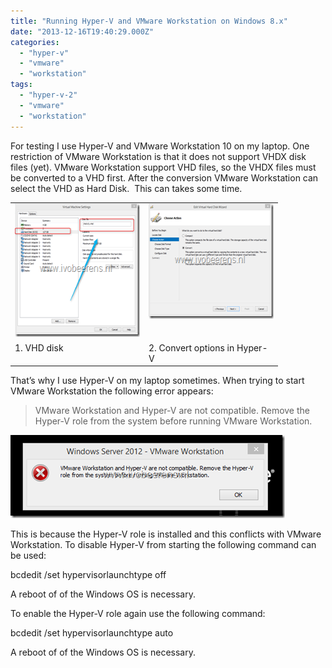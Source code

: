 ```yaml
---
title: "Running Hyper-V and VMware Workstation on Windows 8.x"
date: "2013-12-16T19:40:29.000Z"
categories: 
  - "hyper-v"
  - "vmware"
  - "workstation"
tags: 
  - "hyper-v-2"
  - "vmware"
  - "workstation"
---
```


For testing I use Hyper-V and VMware Workstation 10 on my laptop. One restriction of VMware Workstation is that it does not support VHDX disk files (yet). VMware Workstation support VHD files, so the VHDX files must be converted to a VHD first. After the conversion VMware Workstation can select the VHD as Hard Disk.  This can takes some time.

<table border="0" width="400" cellspacing="0" cellpadding="2"><tbody><tr><td valign="top" width="200"><a href="https://www.ivobeerens.nl/wp-content/uploads/2013/12/image2.png"><img style="background-image: none; padding-top: 0px; padding-left: 0px; display: inline; padding-right: 0px; border: 0px;" title="image" src="images/image_thumb2.png" alt="image" width="237" height="213" border="0"></a></td><td valign="top" width="200"><a href="https://www.ivobeerens.nl/wp-content/uploads/2013/12/image3.png"><img style="background-image: none; padding-top: 0px; padding-left: 0px; display: inline; padding-right: 0px; border: 0px;" title="image" src="images/image_thumb3.png" alt="image" width="244" height="184" border="0"></a></td></tr><tr><td valign="top" width="200">1. VHD disk</td><td valign="top" width="200">2. Convert options in Hyper-V</td></tr></tbody></table>

That’s why I use Hyper-V on my laptop sometimes. When trying to start VMware Workstation the following error appears:

> VMware Workstation and Hyper-V are not compatible. Remove the Hyper-V role from the system before running VMware Workstation.

[![image](images/image_thumb4.png "image")](https://www.ivobeerens.nl/wp-content/uploads/2013/12/image4.png)

This is because the Hyper-V role is installed and this conflicts with VMware Workstation. To disable Hyper-V from starting the following command can be used:

bcdedit /set hypervisorlaunchtype off

A reboot of of the Windows OS is necessary.

To enable the Hyper-V role again use the following command:

bcdedit /set hypervisorlaunchtype auto

A reboot of of the Windows OS is necessary.

